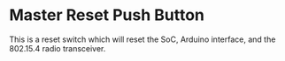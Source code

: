 # Master Reset Push Button

This is a reset switch which will reset the SoC,
Arduino interface, and the 802.15.4 radio transceiver.
